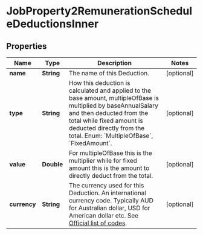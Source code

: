 

# JobProperty2RemunerationScheduleDeductionsInner


## Properties

| Name | Type | Description | Notes |
|------------ | ------------- | ------------- | -------------|
|**name** | **String** | The name of this Deduction. |  [optional] |
|**type** | **String** | How this deduction is calculated and applied to the base amount, multipleOfBase is multiplied by baseAnnualSalary and then deducted from the total while fixed amount is deducted directly from the total. Enum: &#x60;MultipleOfBase&#x60;, &#x60;FixedAmount&#x60;. |  [optional] |
|**value** | **Double** | For multipleOfBase this is the multiplier while for fixed amount this is the amount to directly deduct from the total. |  [optional] |
|**currency** | **String** | The currency used for this Deduction. An international currency code. Typically AUD for Australian dollar, USD for American dollar etc. See [Official list of codes](https://www.iban.com/currency-codes). |  [optional] |



